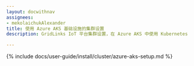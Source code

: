 ```yaml
---
layout: docwithnav
assignees:
- mekolaichukAlexander
title: 使用 Azure AKS 基础设施的集群设置
description: GridLinks IoT 平台集群设置，在 Azure AKS 中使用 Kubernetes

---
```


{% include docs/user-guide/install/cluster/azure-aks-setup.md %}
